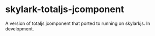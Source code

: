 # skylark-totaljs-jcomponent
A version of totaljs jcomponent that ported to running on skylarkjs. In development.
